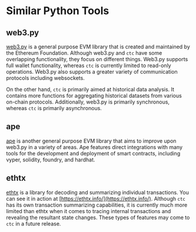 
# Similar Python Tools

## web3.py

[web3.py](https://github.com/ethereum/web3.py) is a general purpose EVM library that is created and maintained by the Ethereum Foundation. Although web3.py and `ctc` have some overlapping functionality, they focus on different things. Web3.py supports full wallet functionality, whereas `ctc` is currently limited to read-only operations. Web3.py also supports a greater variety of communication protocols including websockets.

On the other hand, `ctc` is primarily aimed at historical data analysis. It contains more functions for aggregating historical datasets from various on-chain protocols. Additionally, web3.py is primarily synchronous, whereas `ctc` is primarily asynchronous.

## ape

[ape](https://github.com/ApeWorX/ape) is another general purpose EVM library that aims to improve upon web3.py in a variety of areas. Ape features direct integrations with many tools for the development and deployment of smart contracts, including vyper, solidity, foundry, and hardhat.

## ethtx

[ethtx](https://github.com/ethtx/ethtx) is a library for decoding and summarizing individual transactions. You can see it in action at [https://ethtx.info/](https://ethtx.info/). Although `ctc` has its own transaction summarizing capabilities, it is currently much more limited than ethtx when it comes to tracing internal transactions and revealing the resultant state changes. These types of features may come to `ctc` in a future release.
